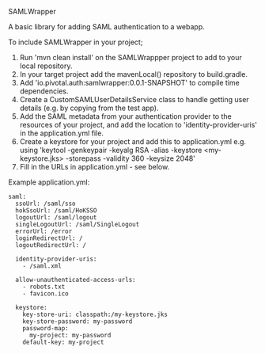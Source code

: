 SAMLWrapper

A basic library for adding SAML authentication to a webapp.

To include SAMLWrapper in your project;

1. Run 'mvn clean install' on the SAMLWrappper project to add to your local repository.
1. In your target project add the mavenLocal() repository to build.gradle.
1. Add 'io.pivotal.auth:samlwrapper:0.0.1-SNAPSHOT' to compile time dependencies. 
1. Create a CustomSAMLUserDetailsService class to handle getting user details (e.g. by copying from the test app).
1. Add the SAML metadata from your authentication provider to the resources of your project, and add the location to 'identity-provider-uris' in the application.yml file.
1. Create a keystore for your project and add this to application.yml e.g. using 'keytool -genkeypair -keyalg RSA -alias <my-project> -keystore <my-keystore.jks> -storepass <my-store-password> -validity 360 -keysize 2048'  
1. Fill in the URLs in application.yml - see below.

Example application.yml:

    saml:
      ssoUrl: /saml/sso
      hokSsoUrl: /saml/HoKSSO
      logoutUrl: /saml/logout
      singleLogoutUrl: /saml/SingleLogout
      errorUrl: /error
      loginRedirectUrl: /
      logoutRedirectUrl: /
    
      identity-provider-uris:
        - /saml.xml
    
      allow-unauthenticated-access-urls:
        - robots.txt
        - favicon.ico
    
      keystore:
        key-store-uri: classpath:/my-keystore.jks
        key-store-password: my-password
        password-map:
          my-project: my-password
        default-key: my-project